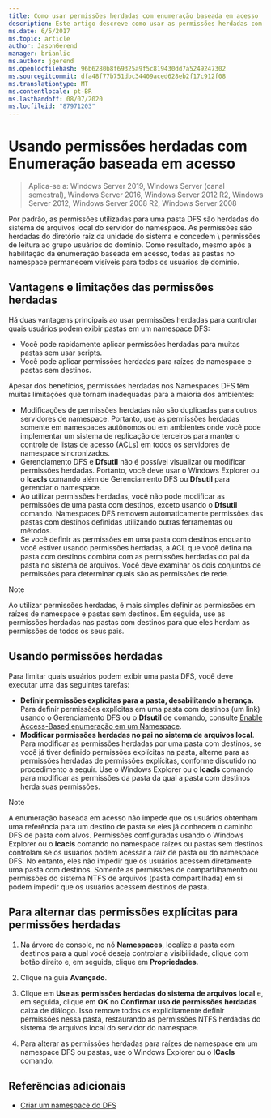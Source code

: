 ```yaml
---
title: Como usar permissões herdadas com enumeração baseada em acesso
description: Este artigo descreve como usar as permissões herdadas com enumeração baseada em acesso
ms.date: 6/5/2017
ms.topic: article
author: JasonGerend
manager: brianlic
ms.author: jgerend
ms.openlocfilehash: 96b6280b8f69325a9f5c819430dd7a5249247302
ms.sourcegitcommit: dfa48f77b751dbc34409aced628eb2f17c912f08
ms.translationtype: MT
ms.contentlocale: pt-BR
ms.lasthandoff: 08/07/2020
ms.locfileid: "87971203"
---
```

# <a name="using-inherited-permissions-with-access-based-enumeration"></a>Usando permissões herdadas com Enumeração baseada em acesso

> Aplica-se a: Windows Server 2019, Windows Server (canal semestral), Windows Server 2016, Windows Server 2012 R2, Windows Server 2012, Windows Server 2008 R2, Windows Server 2008

Por padrão, as permissões utilizadas para uma pasta DFS são herdadas do sistema de arquivos local do servidor do namespace. As permissões são herdadas do diretório raiz da unidade do sistema e concedem \\ permissões de leitura ao grupo usuários do domínio. Como resultado, mesmo após a habilitação da enumeração baseada em acesso, todas as pastas no namespace permanecem visíveis para todos os usuários de domínio.

## <a name="advantages-and-limitations-of-inherited-permissions"></a>Vantagens e limitações das permissões herdadas

Há duas vantagens principais ao usar permissões herdadas para controlar quais usuários podem exibir pastas em um namespace DFS:

-   Você pode rapidamente aplicar permissões herdadas para muitas pastas sem usar scripts.
-   Você pode aplicar permissões herdadas para raízes de namespace e pastas sem destinos.

Apesar dos benefícios, permissões herdadas nos Namespaces DFS têm muitas limitações que tornam inadequadas para a maioria dos ambientes:

-   Modificações de permissões herdadas não são duplicadas para outros servidores de namespace. Portanto, use as permissões herdadas somente em namespaces autônomos ou em ambientes onde você pode implementar um sistema de replicação de terceiros para manter o controle de listas de acesso (ACLs) em todos os servidores de namespace sincronizados.
-   Gerenciamento DFS e **Dfsutil** não é possível visualizar ou modificar permissões herdadas. Portanto, você deve usar o Windows Explorer ou o **Icacls** comando além de Gerenciamento DFS ou **Dfsutil** para gerenciar o namespace.
-   Ao utilizar permissões herdadas, você não pode modificar as permissões de uma pasta com destinos, exceto usando o **Dfsutil** comando. Namespaces DFS removem automaticamente permissões das pastas com destinos definidas utilizando outras ferramentas ou métodos.
-   Se você definir as permissões em uma pasta com destinos enquanto você estiver usando permissões herdadas, a ACL que você defina na pasta com destinos combina com as permissões herdadas do pai da pasta no sistema de arquivos. Você deve examinar os dois conjuntos de permissões para determinar quais são as permissões de rede.

> [!NOTE]
> Ao utilizar permissões herdadas, é mais simples definir as permissões em raízes de namespace e pastas sem destinos. Em seguida, use as permissões herdadas nas pastas com destinos para que eles herdam as permissões de todos os seus pais.

## <a name="using-inherited-permissions"></a>Usando permissões herdadas

Para limitar quais usuários podem exibir uma pasta DFS, você deve executar uma das seguintes tarefas:

-   **Definir permissões explícitas para a pasta, desabilitando a herança.** Para definir permissões explícitas em uma pasta com destinos (um link) usando o Gerenciamento DFS ou o **Dfsutil** de comando, consulte [Enable Access-Based enumeração em um Namespace](enable-access-based-enumeration-on-a-namespace.md).
-   **Modificar permissões herdadas no pai no sistema de arquivos local**. Para modificar as permissões herdadas por uma pasta com destinos, se você já tiver definido permissões explícitas na pasta, alterne para as permissões herdadas de permissões explícitas, conforme discutido no procedimento a seguir. Use o Windows Explorer ou o **Icacls** comando para modificar as permissões da pasta da qual a pasta com destinos herda suas permissões.

> [!NOTE]
> A enumeração baseada em acesso não impede que os usuários obtenham uma referência para um destino de pasta se eles já conhecem o caminho DFS de pasta com alvos. Permissões configuradas usando o Windows Explorer ou o **Icacls** comando no namespace raízes ou pastas sem destinos controlam se os usuários podem acessar a raiz de pasta ou do namespace DFS. No entanto, eles não impedir que os usuários acessem diretamente uma pasta com destinos. Somente as permissões de compartilhamento ou permissões do sistema NTFS de arquivos (pasta compartilhada) em si podem impedir que os usuários acessem destinos de pasta.

## <a name="to-switch-from-explicit-permissions-to-inherited-permissions"></a>Para alternar das permissões explícitas para permissões herdadas

1.  Na árvore de console, no nó **Namespaces**, localize a pasta com destinos para a qual você deseja controlar a visibilidade, clique com botão direito e, em seguida, clique em **Propriedades**.

2.  Clique na guia **Avançado**.

3.  Clique em **Use as permissões herdadas do sistema de arquivos local** e, em seguida, clique em **OK** no **Confirmar uso de permissões herdadas** caixa de diálogo. Isso remove todos os explicitamente definir permissões nessa pasta, restaurando as permissões NTFS herdadas do sistema de arquivos local do servidor do namespace.

4.  Para alterar as permissões herdadas para raízes de namespace em um namespace DFS ou pastas, use o Windows Explorer ou o **ICacls** comando.

## <a name="additional-references"></a>Referências adicionais

-   [Criar um namespace do DFS](create-a-dfs-namespace.md)